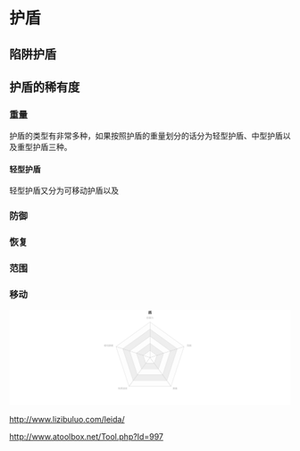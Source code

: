 # 护盾

## 陷阱护盾



## 护盾的稀有度

### 重量

护盾的类型有非常多种，如果按照护盾的重量划分的话分为轻型护盾、中型护盾以及重型护盾三种。

#### 轻型护盾

轻型护盾又分为可移动护盾以及

### 防御

### 恢复

### 范围

### 移动

![](盾.png)



http://www.lizibuluo.com/leida/

http://www.atoolbox.net/Tool.php?Id=997